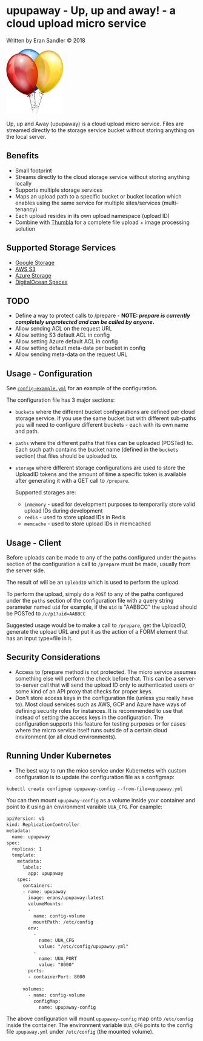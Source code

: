 # upupaway - Up, up and away! - a cloud upload micro service

Written by Eran Sandler &copy; 2018

![Thumbla](examples/img/upupaway-logo.png)

Up, up and Away (upupaway) is a cloud upload micro service. Files are streamed directly to the storage service bucket without storing anything on the local server.

## Benefits
- Small footprint
- Streams directly to the cloud storage service without storing anything locally
- Supports multiple storage services
- Maps an upload path to a specific bucket or bucket location which enables using the same service for multiple sites/services (multi-tenancy)
- Each upload resides in its own upload namespace (upload ID)
- Combine with [Thumbla](https://github.com/erans/thumbla) for a complete file upload + image processing solution

## Supported Storage Services
- [Google Storage](https://cloud.google.com/storage/)
- [AWS S3](https://aws.amazon.com/s3/)
- [Azure Storage](https://azure.microsoft.com/en-us/services/storage/)
- [DigitalOcean Spaces](https://www.digitalocean.com/products/object-storage/)

## TODO
- Define a way to protect calls to /prepare - <b>NOTE: <i>prepare is currently completely unprotected and can be called by anyone</i>.</b>
- Allow sending ACL on the request URL
- Allow setting S3 default ACL in config
- Allow setting Azure default ACL in config
- Allow setting default meta-data per bucket in config
- Allow sending meta-data on the request URL

## Usage - Configuration
See [`config-example.yml`](https://github.com/erans/upupaway/blob/master/config-example.yml) for an example of the configuration.

The configuration file has 3 major sections:
- `buckets` where the different bucket configurations are defined per cloud storage service. If you use the same bucket but with different sub-paths you will need to configure different buckets - each with its own name and path.
- `paths` where the different paths that files can be uploaded (POSTed) to. Each such path contains the bucket name (defined in the `buckets` section) that files should be uploaded to.
- `storage` where different storage configurations are used to store the UploadID tokens and the amount of time a specific token is available after generating it with a GET call to `/prepare`.

  Supported storages are:
  - `inmemory` - used for development purposes to temporarily store valid upload IDs during development
  - `redis` - used to store upload IDs in Redis
  - `memcache` - used to store upload IDs in memcached

## Usage - Client
Before uploads can be made to any of the paths configured under the `paths` section of the configuration a call to `/prepare` must be made, usually from the server side.

The result of will be an `UploadID` which is used to perform the upload.

To perform the upload, simply do a `POST` to any of the paths configured under the `paths` section of the configuration file with a query string parameter named `uid` for example, if the `uid` is "AABBCC" the upload should be POSTed to `/u/p1?uid=AABBCC`

Suggested usage would be to make a call to `/prepare`, get the UploadID, generate the upload URL and put it as the action of a FORM element that has an input type=file in it.

## Security Considerations
- Access to /prepare method is not protected. The micro service assumes something else will perform the check before that. This can be a server-to-server call that will send the upload ID only to authenticated users or some kind of an API proxy that checks for proper keys.
- Don't store access keys in the configuration file (unless you really have to). Most cloud services such as AWS, GCP and Azure have ways of defining security roles for instances. It is recommended to use that instead of setting the access keys in the configuration. The configuration supports this feature for testing purposes or for cases where the micro service itself runs outside of a certain cloud environment (or all cloud environments).

## Running Under Kubernetes
- The best way to run the mico service under Kubernetes with custom configuration is to update the configuration file as a configmap:
```
kubectl create configmap upupaway-config --from-file=upupaway.yml
```

You can then mount `upupaway-config` as a volume inside your container and point to it using an environment varaible `UUA_CFG`. For example:
```
apiVersion: v1
kind: ReplicationController
metadata:
  name: upupaway
spec:
  replicas: 1
  template:
    metadata:
      labels:
        app: upupaway
    spec:
      containers:
      - name: upupaway
        image: erans/upupaway:latest
        volumeMounts:
        -
          name: config-volume
          mountPath: /etc/config
        env:
          -
            name: UUA_CFG
            value: "/etc/config/upupaway.yml"
          -
            name: UUA_PORT
            value: "8000"
        ports:
        - containerPort: 8000

      volumes:
        - name: config-volume
          configMap:
            name: upupaway-config
```

The above configuration will mount `upupaway-config` map onto `/etc/config` inside the container. The environment variable `UUA_CFG` points to the config file `upupaway.yml` under `/etc/config` (the mounted volume).
